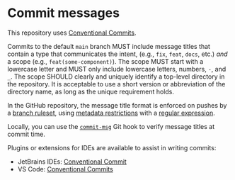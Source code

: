 # Commit messages

This repository uses
[Conventional Commits](https://www.conventionalcommits.org/en/v1.0.0/).

Commits to the default `main` branch MUST include message titles that contain
a type that communicates the intent, (e.g., `fix`, `feat`, `docs`, etc.) _and_
a scope (e.g., `feat(some-component)`). The scope MUST start with a lowercase
letter and MUST only include lowercase letters, numbers, `-`, and `_`. The
scope SHOULD clearly and uniquely identify a top-level directory in the
repository. It is acceptable to use a short version or abbreviation of the
directory name, as long as the unique requirement holds.

In the GitHub repository, the message title format is enforced on pushes
by a
[branch ruleset](https://docs.github.com/en/repositories/configuring-branches-and-merges-in-your-repository/managing-rulesets/creating-rulesets-for-a-repository),
using
[metadata restrictions](https://docs.github.com/en/enterprise-cloud@latest/repositories/configuring-branches-and-merges-in-your-repository/managing-rulesets/available-rules-for-rulesets#metadata-restrictions)
with a
[regular expression](https://docs.github.com/en/enterprise-cloud@latest/organizations/managing-organization-settings/creating-rulesets-for-repositories-in-your-organization#about-regular-expressions-for-commit-metadata).

Locally, you can use the [`commit-msg`](../.git/hooks/commit-msg) Git hook to
verify message titles at commit time.

Plugins or extensions for IDEs are available to assist in writing commits:

- JetBrains IDEs:
  [Conventional Commit](https://plugins.jetbrains.com/plugin/13389-conventional-commit)
- VS Code:
  [Conventional Commits](https://marketplace.visualstudio.com/items?itemName=vivaxy.vscode-conventional-commits)
